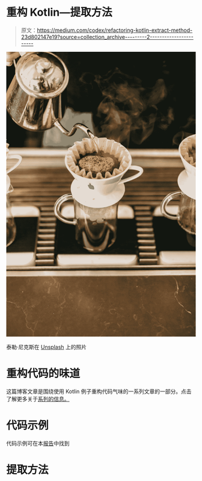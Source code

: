 # 重构 Kotlin—提取方法

> 原文：<https://medium.com/codex/refactoring-kotlin-extract-method-23d802147e19?source=collection_archive---------2----------------------->

![](img/c6d53c771723f73deedbf1789a676ea5.png)

泰勒·尼克斯在 [Unsplash](https://unsplash.com?utm_source=medium&utm_medium=referral) 上的照片

# 重构代码的味道

这篇博客文章是围绕使用 Kotlin 例子重构代码气味的一系列文章的一部分。点击了解更多关于[系列的信息。](https://philliptjohnson.medium.com/refactoring-code-smells-in-kotlin-db697ba980b2)

# 代码示例

代码示例可在本[报告](https://github.com/philjohnson74/RefactoringCodeSmells)中找到

# 提取方法